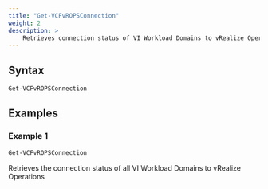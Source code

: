 ```yaml
---
title: "Get-VCFvROPSConnection"
weight: 2
description: >
    Retrieves connection status of VI Workload Domains to vRealize Operations
---
```


## Syntax
``` powershell
Get-VCFvROPSConnection
```

## Examples
### Example 1
``` powershell
Get-VCFvROPSConnection   
```
Retrieves the connection status of all VI Workload Domains to vRealize Operations
